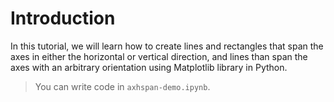 # Introduction

In this tutorial, we will learn how to create lines and rectangles that span the axes in either the horizontal or vertical direction, and lines than span the axes with an arbitrary orientation using Matplotlib library in Python.

> You can write code in `axhspan-demo.ipynb`.
